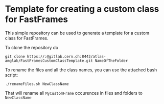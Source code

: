 # Template for creating a custom class for FastFrames

This simple repository can be used to generate a template for a custom class for FastFrames.

To clone the repository do
```
git clone https://:@gitlab.cern.ch:8443/atlas-amglab/FastFramesCustomClassTemplate.git NameOfTheFolder
```

To rename the files and all the class names, you can use the attached bash script:
```
./renameFiles.sh NewClassName
```

That will rename all `MyCustomFrame` occurences in files and folders to `NewClassName`

